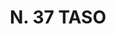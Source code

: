 ---
title: "N. 37 TASO"
plant-name: "N. 37"
plant-number: "037"
plant-img1: "/assets/img/plant037_verso.jpg"
plant-img2: "/assets/img/plant037.jpg"
plant-xml: "/assets/xml/plant037.xml"
plant-title: "N. 37 TASO"
plant-taxon-link: "http://www.worldfloraonline.org/taxon/wfo-0000408637"
plant-taxon-content: "[Taxus baccata L.]"
layout: single-xml
---